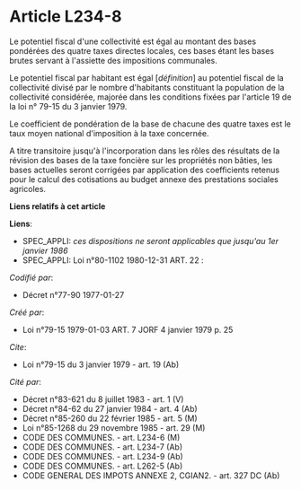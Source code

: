 # Article L234-8

Le potentiel fiscal d'une collectivité est égal au montant des bases pondérées des quatre taxes directes locales, ces bases
étant les bases brutes servant à l'assiette des impositions communales.

Le potentiel fiscal par habitant est égal [*définition*] au potentiel fiscal de la collectivité divisé par le nombre
d'habitants constituant la population de la collectivité considérée, majorée dans les conditions fixées par l'article 19 de
la loi n° 79-15 du 3 janvier 1979.

Le coefficient de pondération de la base de chacune des quatre taxes est le taux moyen national d'imposition à la taxe
concernée.

A titre transitoire jusqu'à l'incorporation dans les rôles des résultats de la révision des bases de la taxe foncière sur les
propriétés non bâties, les bases actuelles seront corrigées par application des coefficients retenus pour le calcul des
cotisations au budget annexe des prestations sociales agricoles.

**Liens relatifs à cet article**

**Liens**:

  - SPEC_APPLI: *ces dispositions ne seront applicables que jusqu'au 1er janvier 1986*
  - SPEC_APPLI: Loi n°80-1102 1980-12-31 ART. 22 :

_Codifié par_:

  - Décret n°77-90 1977-01-27

_Créé par_:

  - Loi n°79-15 1979-01-03 ART. 7 JORF 4 janvier 1979 p. 25

_Cite_:

  - Loi n°79-15 du 3 janvier 1979 - art. 19 (Ab)

_Cité par_:

  - Décret n°83-621 du 8 juillet 1983 - art. 1 (V)
  - Décret n°84-62 du 27 janvier 1984 - art. 4 (Ab)
  - Décret n°85-260 du 22 février 1985 - art. 5 (M)
  - Loi n°85-1268 du 29 novembre 1985 - art. 29 (M)
  - CODE DES COMMUNES. - art. L234-6 (M)
  - CODE DES COMMUNES. - art. L234-7 (Ab)
  - CODE DES COMMUNES. - art. L234-9 (Ab)
  - CODE DES COMMUNES. - art. L262-5 (Ab)
  - CODE GENERAL DES IMPOTS ANNEXE 2, CGIAN2. - art. 327 DC (Ab)

